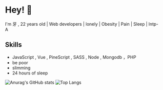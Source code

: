 
# Hey! 👋

I'm 牙 , 22 years old | Web developers | lonely | Obesity | Pain | Sleep | Intp-A

## Skills

-  JavaScript , Vue , PineScript , SASS , Node , Mongodb ，PHP
-  be poor
-  slimming
-  24 hours of sleep

![Anurag's GitHub stats](https://github-readme-stats.vercel.app/api?username=phrynus&show_icons=true&hide=issues,contribs&hide_border=true&show_owner=false)
![Top Langs](https://github-readme-stats.vercel.app/api/top-langs/?username=phrynus&layout=compact&hide=HTML&hide_border=true)
